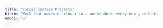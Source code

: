 ```yaml
---
title: "Social Justice Projects"
blurb: "Work that moves us closer to a world where every being is healthy, understood, educated, safe."
emoji: "⚖️"
---
```

